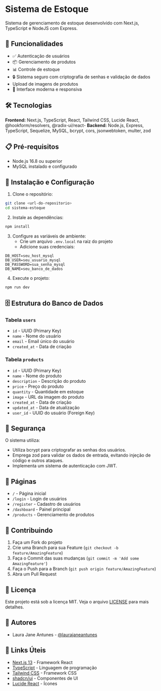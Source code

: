 # Sistema de Estoque

Sistema de gerenciamento de estoque desenvolvido com Next.js, TypeScript e NodeJS com Express.

## 🚀 Funcionalidades

- ✅ Autenticação de usuários
- 📦 Gerenciamento de produtos
- 📊 Controle de estoque
- 🔒 Sistema seguro com criptografia de senhas e validação de dados
- Upload de imagens de produtos
- 🎨 Interface moderna e responsiva

## 🛠️ Tecnologias

**Frontend:** Next.js, TypeScript, React, Tailwind CSS, Lucide React, @hookform/resolvers, @radix-ui/react-
**Backend:** Node.js, Express, TypeScript, Sequelize, MySQL, bcrypt, cors, jsonwebtoken, multer, zod



## 📋 Pré-requisitos

- Node.js 16.8 ou superior
- MySQL instalado e configurado

## 🚀 Instalação e Configuração

1. Clone o repositório:
```bash
git clone <url-do-repositorio>
cd sistema-estoque
```

2. Instale as dependências:
```bash
npm install
```

3. Configure as variáveis de ambiente:
   - Crie um arquivo `.env.local` na raiz do projeto
   - Adicione suas credenciais:
```env
DB_HOST=seu_host_mysql
DB_USER=seu_usuario_mysql
DB_PASSWORD=sua_senha_mysql
DB_NAME=seu_banco_de_dados
```

4. Execute o projeto:
```bash
npm run dev
```

## 🗄️ Estrutura do Banco de Dados

### Tabela `users`
- `id` - UUID (Primary Key)
- `name` - Nome do usuário
- `email` - Email único do usuário
- `created_at` - Data de criação

### Tabela `products`
- `id` - UUID (Primary Key)
- `name` - Nome do produto
- `description` - Descrição do produto
- `price` - Preço do produto
- `quantity` - Quantidade em estoque
- `image` - URL da imagem do produto
- `created_at` - Data de criação
- `updated_at` - Data de atualização
- `user_id` - UUID do usuário (Foreign Key)

## 🔐 Segurança

O sistema utiliza:
- Utiliza bcrypt para criptografar as senhas dos usuários.
- Emprega zod para validar os dados de entrada, evitando injeção de código e outros ataques.
- Implementa um sistema de autenticação com JWT.

## 📱 Páginas

- `/` - Página inicial
- `/login` - Login de usuários
- `/register` - Cadastro de usuários
- `/dashboard` - Painel principal
- `/products` - Gerenciamento de produtos

## 🤝 Contribuindo

1. Faça um Fork do projeto
2. Crie uma Branch para sua Feature (`git checkout -b feature/AmazingFeature`)
3. Faça o Commit das suas mudanças (`git commit -m 'Add some AmazingFeature'`)
4. Faça o Push para a Branch (`git push origin feature/AmazingFeature`)
5. Abra um Pull Request

## 📝 Licença

Este projeto está sob a licença MIT. Veja o arquivo [LICENSE](LICENSE) para mais detalhes.

## 👥 Autores

- Laura Jane Antunes - [@laurajaneantunes](https://github.com/LauraJaneAntunes)

## 🙏 Links Úteis

- [Next.js 13](https://nextjs.org/) - Framework React
- [TypeScript](https://www.typescriptlang.org/) - Linguagem de programação
- [Tailwind CSS](https://tailwindcss.com/) - Framework CSS
- [shadcn/ui](https://ui.shadcn.com/) - Componentes de UI
- [Lucide React](https://lucide.dev/) - Ícones